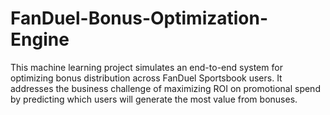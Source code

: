 # FanDuel-Bonus-Optimization-Engine
This machine learning project simulates an end-to-end system for optimizing bonus distribution across FanDuel Sportsbook users. It addresses the business challenge of maximizing ROI on promotional spend by predicting which users will generate the most value from bonuses.
